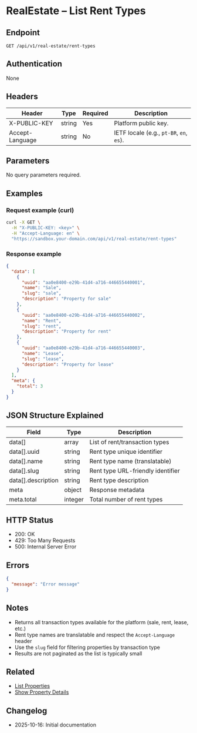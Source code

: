 # RealEstate – List Rent Types

## Endpoint

```
GET /api/v1/real-estate/rent-types
```

## Authentication

None

## Headers

| Header           | Type   | Required | Description |
| ---------------- | ------ | -------- | ----------- |
| X-PUBLIC-KEY     | string | Yes      | Platform public key. |
| Accept-Language  | string | No       | IETF locale (e.g., `pt-BR`, `en`, `es`). |

## Parameters

No query parameters required.

## Examples

### Request example (curl)

```bash
curl -X GET \
  -H "X-PUBLIC-KEY: <key>" \
  -H "Accept-Language: en" \
  "https://sandbox.your-domain.com/api/v1/real-estate/rent-types"
```

### Response example

```json
{
  "data": [
    {
      "uuid": "aa0e8400-e29b-41d4-a716-446655440001",
      "name": "Sale",
      "slug": "sale",
      "description": "Property for sale"
    },
    {
      "uuid": "aa0e8400-e29b-41d4-a716-446655440002",
      "name": "Rent",
      "slug": "rent",
      "description": "Property for rent"
    },
    {
      "uuid": "aa0e8400-e29b-41d4-a716-446655440003",
      "name": "Lease",
      "slug": "lease",
      "description": "Property for lease"
    }
  ],
  "meta": {
    "total": 3
  }
}
```

## JSON Structure Explained

| Field       | Type    | Description |
| ----------- | ------- | ----------- |
| data[] | array | List of rent/transaction types |
| data[].uuid | string | Rent type unique identifier |
| data[].name | string | Rent type name (translatable) |
| data[].slug | string | Rent type URL-friendly identifier |
| data[].description | string | Rent type description |
| meta | object | Response metadata |
| meta.total | integer | Total number of rent types |

## HTTP Status

- 200: OK
- 429: Too Many Requests
- 500: Internal Server Error

## Errors

```json
{
  "message": "Error message"
}
```

## Notes

- Returns all transaction types available for the platform (sale, rent, lease, etc.)
- Rent type names are translatable and respect the `Accept-Language` header
- Use the `slug` field for filtering properties by transaction type
- Results are not paginated as the list is typically small

## Related

- [List Properties](PropertyIndex.md)
- [Show Property Details](PropertyShow.md)

## Changelog

- 2025-10-16: Initial documentation
